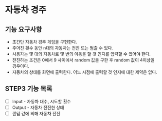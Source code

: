 # 자동차 경주 
## 기능 요구사항
* 초간단 자동차 경주 게임을 구현한다.
* 주어진 횟수 동안 n대의 자동차는 전진 또는 멈출 수 있다.
* 사용자는 몇 대의 자동차로 몇 번의 이동을 할 것 인지를 입력할 수 있어야 한다.
* 전진하는 조건은 0에서 9 사이에서 random 값을 구한 후 random 값이 4이상일 경우이다.
* 자동차의 상태를 화면에 출력한다. 어느 시점에 출력할 것 인지에 대한 제약은 없다.

## STEP3 기능 목록
- [ ] Input - 자동차 대수, 시도할 횟수
- [ ] Output - 자동차 전진한 상태 
- [ ] 랜덤 값에 의해 자동차 전진